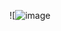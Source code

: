 ![![image](https://github.com/H1ghjynx/NetworkExamples/assets/99495438/1e25a5a5-5ea7-4112-bd07-12e71768b479)

